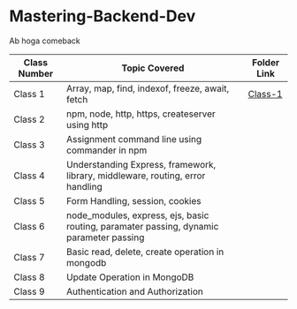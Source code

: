 # Mastering-Backend-Dev

Ab hoga comeback

| Class Number | Topic Covered | Folder Link |
|--------------|---------------|-------------|
| Class 1| Array, map, find, indexof, freeze, await, fetch|[Class-1]('tree/main/class_1')|
| Class 2| npm, node, http, https, createserver using http|
| Class 3| Assignment command line using commander in npm |
| Class 4| Understanding Express, framework, library, middleware, routing, error handling|
| Class 5| Form Handling, session, cookies|
| Class 6| node_modules, express, ejs, basic routing, paramater passing, dynamic parameter passing|
| Class 7| Basic read, delete, create operation in mongodb |
| Class 8| Update Operation in MongoDB|
| Class 9| Authentication and Authorization | 
